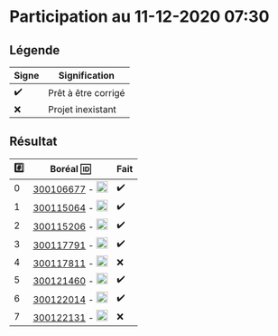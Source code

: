 # Participation au 11-12-2020 07:30

## Légende

| Signe              | Signification                 |
|--------------------|-------------------------------|
| :heavy_check_mark: | Prêt à être corrigé           |
| :x:                | Projet inexistant             |

## Résultat

|:hash:| Boréal :id:                | Fait               |
|------|----------------------------|--------------------|
| 0 | [300106677](https://github.com/leonaldo1994/lab-codage-de-comprehension-en-python) - <image src='https://avatars0.githubusercontent.com/u/71027895?s=460&v=4' width=20 height=20></image> | :heavy_check_mark: |
| 1 | [300115064](https://github.com/Naoufal271/lab-codage-de-comprehension-en-python) - <image src='https://avatars0.githubusercontent.com/u/72874987?s=460&v=4' width=20 height=20></image> | :heavy_check_mark: |
| 2 | [300115206](https://github.com/itonga/lab-codage-de-comprehension-en-python) - <image src='https://avatars0.githubusercontent.com/u/73952068?s=460&v=4' width=20 height=20></image> | :heavy_check_mark: |
| 3 | [300117791](https://github.com/DonMise/lab-codage-de-comprehension-en-python) - <image src='https://avatars0.githubusercontent.com/u/73952191?s=460&v=4' width=20 height=20></image> | :heavy_check_mark: | 
| 4 | [300117811](https://github.com/sio-mh/lab-codage-de-comprehension-en-python) - <image src='https://avatars0.githubusercontent.com/u/71027809?s=460&v=4' width=20 height=20></image> | :x: |
| 5 | [300121460](https://github.com/Daveinfo20/lab-codage-de-comprehension-en-python) - <image src='https://avatars0.githubusercontent.com/u/71027883?s=460&v=4' width=20 height=20></image> | :heavy_check_mark: |
| 6 | [300122014](https://github.com/sylvainEmm/lab-codage-de-comprehension-en-python) - <image src='https://avatars0.githubusercontent.com/u/71392439?s=460&v=4' width=20 height=20></image> | :heavy_check_mark: |
| 7 | [300122131](https://github.com/emsed0/lab-codage-de-comprehension-en-python) - <image src='https://avatars0.githubusercontent.com/u/71394111?s=460&v=4' width=20 height=20></image> | :x:|

